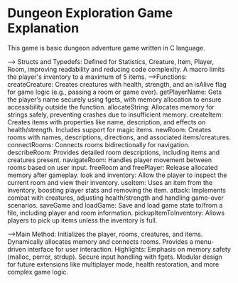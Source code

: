 # Dungeon Exploration Game Explanation 
This game is basic dungeon adventure game written in C language.

--> Structs and Typedefs:
Defined for Statistics, Creature, Item, Player, Room, improving readability and reducing code complexity.
A macro limits the player's inventory to a maximum of 5 items.
-->Functions:
createCreature: Creates creatures with health, strength, and an isAlive flag for game logic (e.g., passing a room or game over).
getPlayerName: Gets the player’s name securely using fgets, with memory allocation to ensure accessibility outside the function.
allocateString: Allocates memory for strings safely, preventing crashes due to insufficient memory.
createItem: Creates items with properties like name, description, and effects on health/strength. Includes support for magic items.
newRoom: Creates rooms with names, descriptions, directions, and associated items/creatures.
connectRooms: Connects rooms bidirectionally for navigation.
describeRoom: Provides detailed room descriptions, including items and creatures present.
navigateRoom: Handles player movement between rooms based on user input.
freeRoom and freePlayer: Release allocated memory after gameplay.
look and inventory: Allow the player to inspect the current room and view their inventory.
useItem: Uses an item from the inventory, boosting player stats and removing the item.
attack: Implements combat with creatures, adjusting health/strength and handling game-over scenarios.
saveGame and loadGame: Save and load game state to/from a file, including player and room information.
pickupItemToInventory: Allows players to pick up items unless the inventory is full.

-->Main Method:
Initializes the player, rooms, creatures, and items.
Dynamically allocates memory and connects rooms.
Provides a menu-driven interface for user interaction.
Highlights:
Emphasis on memory safety (malloc, perror, strdup).
Secure input handling with fgets.
Modular design for future extensions like multiplayer mode, health restoration, and more complex game logic.
